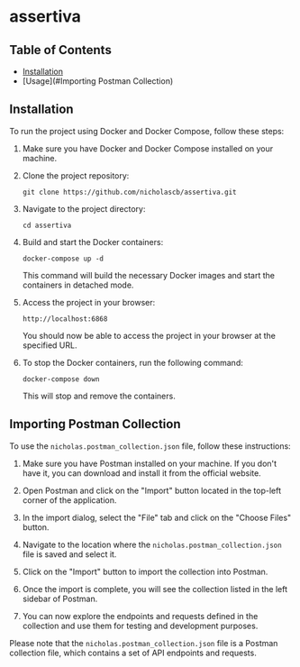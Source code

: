 # assertiva

## Table of Contents

- [Installation](#installation)
- [Usage](#Importing Postman Collection)

## Installation

To run the project using Docker and Docker Compose, follow these steps:

1. Make sure you have Docker and Docker Compose installed on your machine.

2. Clone the project repository:

   ```shell
   git clone https://github.com/nicholascb/assertiva.git
   ```

3. Navigate to the project directory:

   ```shell
   cd assertiva
   ```

4. Build and start the Docker containers:

   ```shell
   docker-compose up -d
   ```

   This command will build the necessary Docker images and start the containers in detached mode.

5. Access the project in your browser:

   ```shell
   http://localhost:6868
   ```

   You should now be able to access the project in your browser at the specified URL.

6. To stop the Docker containers, run the following command:

   ```shell
   docker-compose down
   ```

   This will stop and remove the containers.

## Importing Postman Collection

To use the `nicholas.postman_collection.json` file, follow these instructions:

1. Make sure you have Postman installed on your machine. If you don't have it, you can download and install it from the official website.

2. Open Postman and click on the "Import" button located in the top-left corner of the application.

3. In the import dialog, select the "File" tab and click on the "Choose Files" button.

4. Navigate to the location where the `nicholas.postman_collection.json` file is saved and select it.

5. Click on the "Import" button to import the collection into Postman.

6. Once the import is complete, you will see the collection listed in the left sidebar of Postman.

7. You can now explore the endpoints and requests defined in the collection and use them for testing and development purposes.

Please note that the `nicholas.postman_collection.json` file is a Postman collection file, which contains a set of API endpoints and requests.
